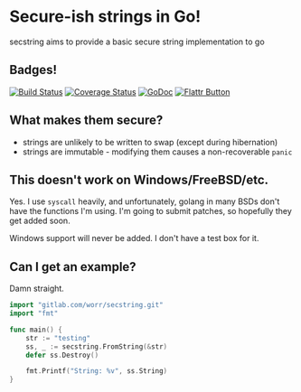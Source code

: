 # Secure-ish strings in Go!

secstring aims to provide a basic secure string implementation to go

## Badges!

[![Build Status](https://travis-ci.org/worr/secstring.png?branch=master)](https://travis-ci.org/worr/secstring)
[![Coverage Status](https://coveralls.io/repos/worr/secstring/badge.png)](https://coveralls.io/r/worr/secstring)
[![GoDoc](https://godoc.org/gitlab.com/worr/secstring.git?status.png)](https://godoc.org/github.com/worr/secstring)
[![Flattr Button](http://api.flattr.com/button/button-compact-static-100x17.png "Flattr This!")](https://flattr.com/submit/auto?user_id=worr&url=https%3A%2F%2Fgithub.com%2Fworr%2Fsecstring%2F "secstring")

## What makes them secure?

* strings are unlikely to be written to swap (except during hibernation)
* strings are immutable - modifying them causes a non-recoverable `panic`

## This doesn't work on Windows/FreeBSD/etc.

Yes. I use `syscall` heavily, and unfortunately, golang in many BSDs
don't have the functions I'm using. I'm going to submit patches, so hopefully
they get added soon.

Windows support will never be added. I don't have a test box for it.

## Can I get an example?

Damn straight.

```go
import "gitlab.com/worr/secstring.git"
import "fmt"

func main() {
    str := "testing"
    ss, _ := secstring.FromString(&str)
    defer ss.Destroy()

    fmt.Printf("String: %v", ss.String)
}
```

